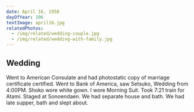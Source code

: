 ```yaml
---
date: April 16, 1958
dayOfYear: 106
textImage: april16.jpg
relatedPhotos:
  - /img/related/wedding-couple.jpg
  - /img/related/wedding-with-family.jpg
---
```


## Wedding

Went to American Consulate and had photostatic copy of marriage certificate certified. Went to Bank of America, saw Setsuko, Wedding from 4:00PM. Shoko wore white gown. I wore Morning Suit. Took 7:21 train for Atami. Staged at Sonoendaen. We had separate house and bath. We had late supper, bath and slept about.
